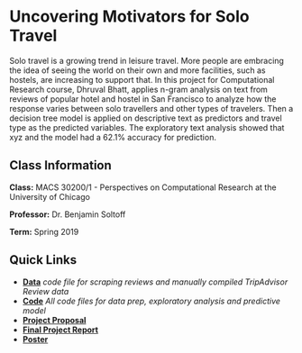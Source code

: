 # Uncovering Motivators for Solo Travel

Solo travel is a growing trend in leisure travel. More people are embracing the idea of seeing the world on their own and more facilities, such as hostels, are increasing to support that. In this project for Computational Research course, Dhruval Bhatt, applies n-gram analysis on text from reviews of popular hotel and hostel in San Francisco to analyze how the response varies between solo travellers and other types of travelers. Then a decision tree model is applied on descriptive text as predictors and travel type as the predicted variables. The exploratory text analysis showed that xyz and the model had a 62.1% accuracy for prediction. 

## Class Information

**Class:** MACS 30200/1 - Perspectives on Computational Research at the University of Chicago

**Professor:** Dr. Benjamin Soltoff

**Term:** Spring 2019

## Quick Links
- **[Data](data/)** *code file for scraping reviews and manually compiled TripAdvisor Review data*
- **[Code](output/Code%20Files/)** *All code files for data prep, exploratory analysis and predictive model*
- **[Project Proposal](docs/proposal/DhruvalBhatt_Proposal.pdf)**
- **[Final Project Report](https://github.com/css-research/fp-dhruvalb/blob/master/docs/final-paper/DhruvalBhatt_FinalPaper_PCR.pdf)**
- **[Poster](https://github.com/css-research/fp-dhruvalb/blob/master/docs/poster/DhruvalBhatt_Poster_June4.pdf)**
